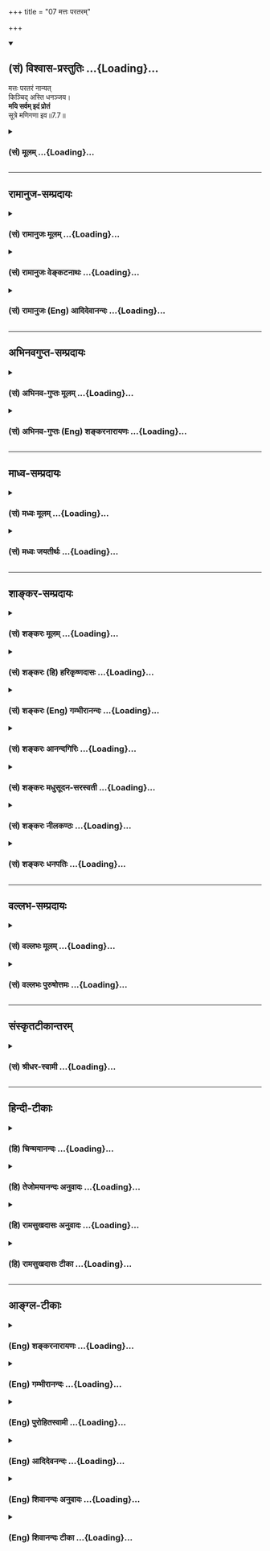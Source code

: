 +++
title = "07 मत्तः परतरम्"

+++
<div class="js_include" newlevelforh1="2" title="(सं) विश्वास-प्रस्तुतिः" unfilled url="/purANam_vaiShNavam/mahAbhAratam/06-bhIShma-parva/03-bhagavad-gItA-parva/saMskRtam/vishvAsa-prastutiH/07_jnAna-vijnAna-yogaH/07_mattaH_parataram.md">
<details open><summary><h2>(सं) विश्वास-प्रस्तुतिः ...{Loading}...</h2></summary>

मत्तः परतरं नान्यत्  
किञ्चिद् अस्ति धनञ्जय।  
**मयि सर्वम् इदं प्रोतं**  
सूत्रे मणिगणा इव॥7.7॥
</details>
</div>
<div class="js_include collapsed" newlevelforh1="3" title="(सं) मूलम्" unfilled url="/purANam_vaiShNavam/mahAbhAratam/06-bhIShma-parva/03-bhagavad-gItA-parva/saMskRtam/mUlam/07_jnAna-vijnAna-yogaH/07_mattaH_parataram.md">
<details><summary><h3>(सं) मूलम् ...{Loading}...</h3></summary>

मत्तः परतरं नान्यत्किञ्चिदस्ति धनञ्जय।  
मयि सर्वमिदं प्रोतं सूत्रे मणिगणा इव।।7.7।।
</details>
</div>


_________________
## रामानुज-सम्प्रदायः
<div class="js_include collapsed" newlevelforh1="3" title="(सं) रामानुजः मूलम्" unfilled url="/purANam_vaiShNavam/mahAbhAratam/06-bhIShma-parva/03-bhagavad-gItA-parva/saMskRtam/rAmAnujaH/mUlam/07_jnAna-vijnAna-yogaH/07_mattaH_parataram.md">
<details><summary><h3>(सं) रामानुजः मूलम् ...{Loading}...</h3></summary>

।।7.7।। यथा सर्वकारणस्य अपि प्रकृतिद्वयस्य कारणत्वेन सर्वाचेतनवस्तुशेषिणः
चेतनस्य अपि शेषित्वेन कारणतया शेषितया च अहं परतरः तथा
ज्ञानशक्तिबलादिगुणयोगेन च अहम् एव परतरः **मत्तः अन्यत्** मद्व्यतिरिक्तं
**किञ्चिद्** ज्ञानबलादिगुणान्तरयोगि **परतरं न अस्ति।**सर्वम् इदं
**चिदचिद्वस्तुजातं कार्यावस्थं कारणावस्थं च मच्छरीरभूतं** सूत्रे
**मणिगणवदात्मतया अवस्थिते** मयि प्रोतम् **आश्रितम्।  
  
यस्य पृथिवी शरीरम् (बृ॰ उ॰ 3।7।3)यस्यात्मा शरीरम् (बृ उ 3।7।22)एष
सर्वभूतान्तरात्मापहतपाप्मा दिव्यो देव एको नारायणः (सु॰ उ॰ 7) इति
आत्मशरीरभावेन अवस्थानम् च जगद्ब्रह्मणोः अन्तर्यामिब्राह्मणादिषु
सिद्धम्। अतः सर्वस्य परमपुरुषशरीरत्वेन आत्मभूतपरमपुरुषप्रकारत्वात्
सर्वप्रकारः परमपुरुष एव अवस्थित इति सर्वैः शब्दैः तस्य एव अभिधानम् इति
तत्तत्सामानाधिकरण्येन आह** रसः अहम् **इति चतुर्भिः**

</details>
</div>
<div class="js_include collapsed" newlevelforh1="3" title="(सं) रामानुजः वेङ्कटनाथः" unfilled url="/purANam_vaiShNavam/mahAbhAratam/06-bhIShma-parva/03-bhagavad-gItA-parva/saMskRtam/rAmAnujaH/venkaTanAthaH/07_jnAna-vijnAna-yogaH/07_mattaH_parataram.md">
<details><summary><h3>(सं) रामानुजः वेङ्कटनाथः ...{Loading}...</h3></summary>

  
  
।।7.7।। मत्तः परतरम् इत्यत्र पूर्वोक्तस्यैवार्थस्य व्यतिरेकेण
दृढीकरणमात्रपरत्वे मन्दप्रयोजनत्वम् अहं परतर इत्येवंरूपेण
पूर्वमनुक्तेश्च तद्व्यतिरेकनिषेधोऽपि नातीवोचितः।
अतोऽनुपदिष्टापूर्वार्थपरत्वमेव शब्दस्य सम्भवदपरित्याज्यमित्यभिप्रायेणाह
यथेति। पूर्वश्लोकस्थतथाशब्दोऽत्रानुषक्तः
ततश्चानन्तमहाविभूतियोगोऽनन्तगुणयोगे दृष्टान्तित इत्यभिप्रायेणाह तथा
ज्ञानशक्तीति। शेषित्वेनेत्यन्तमर्थस्थितिप्रदर्शनङ्कारणतया शेषितया चेति
परतरत्वप्रकारकथनमित्यपुनरुक्तिः। नन्वहमेवेत्यवधारणमशक्यम्
स्वस्मात्परतरनिषेधेऽपि समनिषेधाप्रतीतेरित्यत्राह मत्तोऽन्यदिति।
मद्व्यतिरिक्तमिति। अयमभिप्रायः मत्तः इति पञ्चमीन परतरं इत्यनेनान्विता
तथा सत्यन्यशब्दानन्वयप्रसङ्गात् अतोमत्तोऽन्यत्परतरं नास्ति इत्यन्वये
अहमेव परतर इति फलितम् ततश्च समाभ्यधिकदरिद्रत्वमुक्तं भवति
इति। ज्ञानबलादिगुणान्तरयोगि किञ्चिदपीत्यनेन ब्रह्मेशानादयोऽधिकारिणः
परिशुद्धात्मानश्च क्रोडीकृताः। एवंभूमिरापः 7।4 इत्यादिना
निरपेक्षप्रकृतिपरिणामवादः केवलचेतनसन्निधिमात्र परिणामित्वं
प्रकृतिपुरुषयोरीश्वरं प्रत्यशेषत्ववादश्च निरस्तः। मत्तः परतरम् इत्यनेन तु
त्रिमूर्त्यैक्यसाम्योत्तीर्णव्यक्त्यन्तरप्रवाहेश्वरपक्षाः
प्रतिक्षिप्ताः। अथ पूर्वोक्तसर्वोपादानत्वप्रसक्तसविकारत्वपरिहारार्थं
पृथक्सिद्धप्रकृतिपुरुषादिवादनिरासार्थं च सर्वाधारत्वमुखेन
सर्वशरीरित्वमुच्यतेमयि इत्यर्धेन। सर्वमिदम् इत्यनेन
सर्वावस्थसमस्तचिदचिद्वस्तुसंग्रह इत्यभिप्रायेणोक्तं
चिदचिद्वस्तुजातमित्यादि। सूत्रमणिगणदृष्टान्तसामर्थ्यात्प्रोतम् इत्यनेन
चानुप्रवेशाश्रयाश्रयि भावप्रतीतेः। शरीरलक्षणमपि सूचितमित्यभिप्रायेण
मच्छरीरभूतमित्यादिकमुक्तम्। एकस्यैव सर्वाधारत्वमनुप्रविष्टस्य
गूढत्वमाधेयभूतप्रकृत्याद्यधीनस्थितिविरहश्च सूत्रदृष्टान्तसिद्धः।
प्रोतशब्देन सूत्रवद्बहिर्व्याप्त्यभावप्रतीतिव्युदासायाह आश्रितमिति। अत्र
सुबालोपनिषद्वाक्योपादानमन्तर्यामिणो
नारायणत्वव्यक्त्यर्थमन्तर्यामिब्राह्मणानुक्ततत्त्वान्तरसङ्ग्रहार्थं च।  
  

</details>
</div>
<div class="js_include collapsed" newlevelforh1="3" title="(सं) रामानुजः (Eng) आदिदेवानन्दः" unfilled url="/purANam_vaiShNavam/mahAbhAratam/06-bhIShma-parva/03-bhagavad-gItA-parva/saMskRtam/rAmAnujaH/english/AdidevAnandaH/07_jnAna-vijnAna-yogaH/07_mattaH_parataram.md">
<details><summary><h3>(सं) रामानुजः (Eng) आदिदेवानन्दः ...{Loading}...</h3></summary>

7.7 I am absolutely superior to all in two ways: 1) I am the cause of
both the Prakrtis and I am also their controlling master (Sesin). This
controllership over inanimate nature is exercised through the animate
Prakrti (the Jivas) who form the inner controller (Sesin) of their
bodies which are constituted of inanimate nature. 2) I am supreme to all
in another sense also - as the possessor of knowledge, power, strength
etc., in an infinite degree. There is no entity other than Me with such
attributes of an eal or superior nature. The aggregate of all the
animate and inanimate things, whether in their causal state or in the
state of effect, is strung on Me who abides as their Self, as a row of
gems on a thread. They depend on Me. And it is proved that the universe
of inanimate and animate beings exists as the body with Brahman (i.e.
the Supreme Person) as their Self as declared by the Antaryami-brahmana
and other texts: 'He whose body is the earth' (Br. U., 3.7-3), 'He whose
body is the self' (Br. U. Madh., 3.7.22), and 'He is the inner self of
all beings, without evil, He is the Lord in the supreme heaven, He is
the one Narayana' (Su. U., 7). Thus, as everything constitutes the body
of the Supreme Person forming only a mode of His who is their Self, the
Supreme Person alone exists, and all things (which we speak of as
diversity) are only His modes. Therefore all terms used in common
parlance for different things, denote Him only. Sri Krsna shows this by
coordinating some important ones among these entities with Himself.

</details>
</div>


_________________
## अभिनवगुप्त-सम्प्रदायः
<div class="js_include collapsed" newlevelforh1="3" title="(सं) अभिनव-गुप्तः मूलम्" unfilled url="/purANam_vaiShNavam/mahAbhAratam/06-bhIShma-parva/03-bhagavad-gItA-parva/saMskRtam/abhinava-guptaH/mUlam/07_jnAna-vijnAna-yogaH/07_mattaH_parataram.md">
<details><summary><h3>(सं) अभिनव-गुप्तः मूलम् ...{Loading}...</h3></summary>

।।7.6 7.7।। एतद्योनीनि इति। मत्तः इति। उपधारय अभ्यासाहितानुभवक्रमेण (
अभ्यासानुभव ) आत्मसमीपे कुरु। एवं च त्वमेवोपधारय यत् अहं वासुदेवो भूतः
+++(S K वासुदेवीभूतः)+++ सर्वस्य प्रभवः प्रलयश्च। अहम् +++(N omit the sentence
अहं प्रदर्शितम्)+++ इत्यनेन प्रकृतिपुरुषपुरुषोत्तमेभ्यो व्यतिरिक्तोऽपि
ईश्वरः सर्वथा सर्वानुगतत्वेन स्थित इति साङ्ख्ययोगयोर्नास्ति भेदवादः इति
प्रदर्शितम्। सूत्रे मणिगणा इव यथा तन्तुरनवध्रियमाणरूपोऽपि अन्तर्लीनतया
स्थितः एवमहं सर्वत्र।

</details>
</div>
<div class="js_include collapsed" newlevelforh1="3" title="(सं) अभिनव-गुप्तः (Eng) शङ्करनारायणः" unfilled url="/purANam_vaiShNavam/mahAbhAratam/06-bhIShma-parva/03-bhagavad-gItA-parva/saMskRtam/abhinava-guptaH/english/shankaranArAyaNaH/07_jnAna-vijnAna-yogaH/07_mattaH_parataram.md">
<details><summary><h3>(सं) अभिनव-गुप्तः (Eng) शङ्करनारायणः ...{Loading}...</h3></summary>

7.6-7 Etadyonini etc. Mattah etc. Keep them nearby : You should place
them in your neihbourhood following the method of experience augmented
by practice. Or \[it may mean that\] You should bear in mind that I, the
Vasudeva, am both the origin and destruction of all beings. What is
indicated by 'I' is this : Even though \[it is viewed that\] the
Absolute (Isvara) is distinct from the Prakrti, Soul and Supreme Soul,
It remains by all means immanent in all; hence there is no room for the
theory of dualism of the Sankhya and the Yoga schools. Just as the
pearls on the string. Just as the string does exist unobserved in the
interior \[in a necklace\] though its form remains undetected, in the
same fashion I remain in all.

</details>
</div>


_________________
## माध्व-सम्प्रदायः
<div class="js_include collapsed" newlevelforh1="3" title="(सं) मध्वः मूलम्" unfilled url="/purANam_vaiShNavam/mahAbhAratam/06-bhIShma-parva/03-bhagavad-gItA-parva/saMskRtam/madhvaH/mUlam/07_jnAna-vijnAna-yogaH/07_mattaH_parataram.md">
<details><summary><h3>(सं) मध्वः मूलम् ...{Loading}...</h3></summary>

।।7.7।। अहमेव परतरः मत्तोऽन्यत्परतरं न किञ्चिदपि।

</details>
</div>
<div class="js_include collapsed" newlevelforh1="3" title="(सं) मध्वः जयतीर्थः" unfilled url="/purANam_vaiShNavam/mahAbhAratam/06-bhIShma-parva/03-bhagavad-gItA-parva/saMskRtam/madhvaH/jayatIrthaH/07_jnAna-vijnAna-yogaH/07_mattaH_parataram.md">
<details><summary><h3>(सं) मध्वः जयतीर्थः ...{Loading}...</h3></summary>

।।7.7।। नन्वपरं परं च तत्त्वमुक्त्वा परतरोऽहमिति वक्तव्यंमत्तः इति
किमुच्यते इत्यतस्तात्पर्यमाह **अहमेवे**ति। परापरप्रकृत्योः
स्वाधीनत्वोक्त्यैव स्वस्य परतरत्वमुक्तप्रायम्। किं त्वपरतत्त्वं यथाऽनेकं
भूम्यादिभेदेन तथा च परतत्त्वंमुक्तस्तु स्यात्पराभासः इति वचनात्। तथा
परतरमपि किमनेकमुत त्वमेक एव इति जिज्ञासायामहमेव परतर इत्यनेनोच्यत
इत्यर्थः। कथमनेनेदं लभ्यते भगवत्प्रतियोगिकाधिक्यवन्निषेधस्यात्र
प्रतीतेरित्यतो योजयति **मत्त** इति। अन्यथा तरपोऽन्यशब्दस्य च
वैयर्थ्यादिति भावः।

</details>
</div>


_________________
## शाङ्कर-सम्प्रदायः
<div class="js_include collapsed" newlevelforh1="3" title="(सं) शङ्करः मूलम्" unfilled url="/purANam_vaiShNavam/mahAbhAratam/06-bhIShma-parva/03-bhagavad-gItA-parva/saMskRtam/shankaraH/mUlam/07_jnAna-vijnAna-yogaH/07_mattaH_parataram.md">
<details><summary><h3>(सं) शङ्करः मूलम् ...{Loading}...</h3></summary>

।।7.7।। **मत्तः** परमेश्वरात् **परतरम् अन्यत्** कारणान्तरं **किञ्चित्
नास्ति न** विद्यते अहमेव जगत्कारणमित्यर्थः हे **धनञ्जय।** यस्मादेवं
तस्मात् **मयि** परमेश्वरे सर्वाणि भूतानि **सर्वमिदं** जगत् **प्रोतं**
अनुस्यूतम् अनुगतम् अनुविद्धं ग्रथितमित्यर्थ दीर्घतन्तुषु पटवत् सूत्रे च
**मणिगणा इव**।। केन केन धर्मेण विशिष्टे त्वयि सर्वमिदं प्रोतमित्युच्यते

</details>
</div>
<div class="js_include collapsed" newlevelforh1="3" title="(सं) शङ्करः (हि) हरिकृष्णदासः" unfilled url="/purANam_vaiShNavam/mahAbhAratam/06-bhIShma-parva/03-bhagavad-gItA-parva/saMskRtam/shankaraH/hindI/harikRShNadAsaH/07_jnAna-vijnAna-yogaH/07_mattaH_parataram.md">
<details><summary><h3>(सं) शङ्करः (हि) हरिकृष्णदासः ...{Loading}...</h3></summary>

।।7.7।। ऐसा होनेके कारण मुझ परमेश्वरसे परतर ( अतिरिक्त ) जगत्का कारण अन्य
कुछ भी नहीं है अर्थात् मैं ही जगत्का एकमात्र कारण हूँ। हे धनंजय क्योंकि
ऐसा है इसलिये यह सम्पूर्ण जगत् और समस्त प्राणी मुझ परमेश्वरमें दीर्घ
तन्तुओंमें वस्त्रकी भाँति तथा सूत्रमें मणियोंकी भाँति पिरोया हुआ
अनुस्यूत अनुगत बिंधा हुआ गूँथा हुआ है।

</details>
</div>
<div class="js_include collapsed" newlevelforh1="3" title="(सं) शङ्करः (Eng) गम्भीरानन्दः" unfilled url="/purANam_vaiShNavam/mahAbhAratam/06-bhIShma-parva/03-bhagavad-gItA-parva/saMskRtam/shankaraH/english/gambhIrAnandaH/07_jnAna-vijnAna-yogaH/07_mattaH_parataram.md">
<details><summary><h3>(सं) शङ्करः (Eng) गम्भीरानन्दः ...{Loading}...</h3></summary>

7.7 O Dhananjaya, asti, there is; na anyat kincit, nothing else
whatsoever, no other cause; parataram, higher; mattah, than Me, the
supreme God; i.e. I Myself am the source of the world. Since this is so,
therefore, sarvam, all; idam, this, all things, the Universe; protam,is
strung, woven, connected, i.e. transfixed; mayi, on Me, the supreme God;
like cloth in the warp, \[Like cloth formed by threads constituting its
warp and woof.\] and iva, like; maniganah, peals; sutre,on a string.
'What alities are You endowed with, by virtue of which all this is
strung on You; This is being answered:

</details>
</div>
<div class="js_include collapsed" newlevelforh1="3" title="(सं) शङ्करः आनन्दगिरिः" unfilled url="/purANam_vaiShNavam/mahAbhAratam/06-bhIShma-parva/03-bhagavad-gItA-parva/saMskRtam/shankaraH/AnandagiriH/07_jnAna-vijnAna-yogaH/07_mattaH_parataram.md">
<details><summary><h3>(सं) शङ्करः आनन्दगिरिः ...{Loading}...</h3></summary>

।।7.7।। प्रधानात्परतोऽक्षरात्पुरुषवत्परमात्मनोऽपि परादन्यत्परं
स्यादित्याशङ्क्य प्रकृतिद्वयद्वारा सर्वकारणत्वमीश्वरस्योक्तमुपजीव्य
परिहरति **यतस्तस्मादिति।** नान्यदस्ति परमित्यत्र हेतुमाह **मयीति।**
परतरशब्दार्थमाह **अन्यदिति।** स्वातन्त्र्यव्यावृत्त्यर्थमन्तरशब्दः।
निषेधफलं कथयति **अहमेवेति।** सर्वजगत्कारणत्वेन सिद्धमर्थं
द्वितीयार्धव्याख्यानेन विशदयति **यस्मादिति।** अतो (यथा) दीर्घेषु
तिर्यक्षु च पटघटितेषु तन्तुषु पटस्यावगतिरवगम्यते तद्वन्मय्येवानुगतं
जगदित्याह **दीर्घेति।** यथा च मणयः सूत्रेऽनुस्यूतास्तेनैव ध्रियन्ते
तदभावे विप्रकीर्यन्ते यथा मयैवात्मभूतेन सर्वं व्याप्तं ततो निकृष्टं
विनष्टमेव स्यादिति श्लोकोक्तं दृष्टान्तमाह **सूत्र इति।**

</details>
</div>
<div class="js_include collapsed" newlevelforh1="3" title="(सं) शङ्करः मधुसूदन-सरस्वती" unfilled url="/purANam_vaiShNavam/mahAbhAratam/06-bhIShma-parva/03-bhagavad-gItA-parva/saMskRtam/shankaraH/madhusUdana-sarasvatI/07_jnAna-vijnAna-yogaH/07_mattaH_parataram.md">
<details><summary><h3>(सं) शङ्करः मधुसूदन-सरस्वती ...{Loading}...</h3></summary>

।।7.7।। यस्मादहमेव मायया सर्वस्य जगतो
जन्मस्थितिभङ्गहेतुस्तस्मात्परमार्थतः
निखिलदृश्याकारपरिणतमायाधिष्ठानात्सर्वभासकान्मत्तः सद्रूपेण स्फुरणरूपेण च
सर्वानुस्यूतात्स्वत्प्रकाशपरमानन्दचैतन्यघनात्परमार्थसत्यात्स्वप्नदृश इव
स्वाप्निकं मायाविन इव मायिकं
शुक्तिशकलावच्छिन्नचैतन्यादिवत्तदज्ञानकल्पितं रजतं परतरं
परमार्थसत्यमन्यात्किंचिदपि नास्ति। हे धनंजय मयि कल्पितं परमार्थतो न
मत्तो भिद्यत इत्यर्थः। तदनन्यत्वमारम्भणशब्दादिभ्यः इति न्यायात्।
व्यवहारदृष्ट्या तु मयि सद्रूपे स्फुरणरूपे च सर्वमिदं जडजातं प्रोतं
ग्रथितं मत्सत्तया सदिव मत्स्फुरणेन च स्फुरदिव व्यवहाराय मायामयाय
कल्प्यते। सर्वस्य चैतन्यग्रथितत्वमात्रे दृष्टान्तः सूत्रे मणिगणा इवेति।
अथवा सूत्रै तैजसात्मनि हिरण्यगर्भे स्वप्नदृशि स्वप्नप्रोता मणिगणा इवेति
सर्वांशे दृष्टान्तो व्याख्येयः। अन्ये तुपरमतः
सेतून्मानसंबन्धभेदव्यपदेशेभ्यः इति सूत्रोक्तस्य पूर्वपक्षस्योत्तरत्वेन
श्लोकमिमं व्याचक्षते। मत्तः सर्वज्ञात्सर्वशक्तेः सर्वकारणात्परतरं
प्रशस्यतरं सर्वस्य जगतः सृष्टिसंहारयोः स्वतन्त्रं कारणमन्यन्नास्ति। हे
धनंजय यस्मादेवं तस्मान्मयि सर्वकारणे सर्वमिदं कार्यजातं प्रोतं ग्रथितं
नान्यत्र। सूत्रे मणिगणा इवेति दृष्टान्तस्तु ग्रथितत्वमात्रे नतु
कारणत्वे। कनककुण्डलादिवदिति तु योग्यो दृष्टान्तः।

</details>
</div>
<div class="js_include collapsed" newlevelforh1="3" title="(सं) शङ्करः नीलकण्ठः" unfilled url="/purANam_vaiShNavam/mahAbhAratam/06-bhIShma-parva/03-bhagavad-gItA-parva/saMskRtam/shankaraH/nIlakaNThaH/07_jnAna-vijnAna-yogaH/07_mattaH_parataram.md">
<details><summary><h3>(सं) शङ्करः नीलकण्ठः ...{Loading}...</h3></summary>

।।7.7।। एवमेकविज्ञानात्सर्वविज्ञानं प्रकृतमात्मनो जगदुपादानत्वेनोपपाद्य
तत एवात्मनो निर्विकारत्वहाने प्राप्ते आह **मत्त इति।** कारणान्मृदादेः
परं पृथग्भूतं घटादि व्यवहारे तयोर्भेदानुभवात्। परतरं तु
गवाश्वादिमृदनुपादानकत्वात्। एवं ब्रह्मणः परतरं तदनुपादानकं किञ्चिदपि
नास्ति। हे धनंजय एवं प्रपञ्चे ब्रह्माव्यतिरेकं प्रदर्श्य ब्रह्मणि
प्रपञ्चव्यतिरेकं सदृष्टान्तमाह **मयीति।** मयि सद्रूपेण स्फुरणरूपेण च
सूत्रवत्सर्वत्रानुस्यूते यदिदं सर्वं मणिगणवत्परस्परव्यावृत्तं तत्प्रोतं
तेन व्यावृत्तेभ्योऽनुवृत्तं भिन्नमिति न्यायेन प्रपञ्चातीतोऽहमतो न मम
विकारित्वमित्यर्थः।

</details>
</div>
<div class="js_include collapsed" newlevelforh1="3" title="(सं) शङ्करः धनपतिः" unfilled url="/purANam_vaiShNavam/mahAbhAratam/06-bhIShma-parva/03-bhagavad-gItA-parva/saMskRtam/shankaraH/dhanapatiH/07_jnAna-vijnAna-yogaH/07_mattaH_parataram.md">
<details><summary><h3>(सं) शङ्करः धनपतिः ...{Loading}...</h3></summary>

।।7.7।। यस्मादेवं तस्मान्मत्तः परमेस्वरात्परतरमन्यत्कारणान्तरं
किंचिन्नास्ति न विद्यते अहमेव सर्वस्मात्परः जगत्कारणमित्यर्थः।
परतराभावप्रदर्शनेन परम्। अतःसेतून्मानसंबन्धभेदव्यपदेशेभ्यः इति
सूत्रोक्ताशङ्कापि परिहृता। परमेश्वरात्परमन्यदस्ति। कुतःअयमात्मा स सेतुः
इति सेतोश्चतुष्पादित्याद्युन्मानस्यसता सोभ्य तदा संपन्नो भवति इति
संबन्धस्यअथ य एोऽन्तरादित्येय एषोऽन्तरक्षिणि इति भदस्य व्यपदेशेभ्य इति
तदर्थः। तथाच सिद्धान्तसूत्राणिसामान्यात्तु बुद्य्धर्थः
पादवत्स्थानविशेषात्प्रकाशादिवत्उपपत्तेश्च तथान्यप्रतिषेधात्अनेन
सर्वगतत्वमायामशब्दीदिभ्यः इति। तुशब्दः पूर्वपक्षव्यावृत्त्यर्थः। न
ब्राह्मणोऽन्यात्किंचिद्भवितुमर्हति प्रमाणाभावात्। नह्यन्यस्यास्तित्वे
किंचित्प्रमाणमुपलभामहे। सर्वस्य हि जनिमतो वस्तुजातस्य जन्मादि ब्रह्मणो
भवतीति निर्धारितमनन्यत्वं च कारणात्कार्यस्य। नच ब्रह्मव्यतिरिक्तं
किंचिदजं संभवतिसदेव सोभ्येदमग्र आसीदेकमेवाद्वितीयम्
इत्यवधारणादेकविज्ञानेन च सर्वविज्ञानप्रतिज्ञानान्न
ब्रह्मव्यतिरिक्तवस्त्वस्तित्वमवकल्पते। नतु सेत्वादिव्यपदेशो
ब्रह्मव्यतिरिक्तत्वं सूचयतीत्युक्तं तत्प्रत्युच्यते।
सेतुसामान्यात्सेतुशब्द आत्मनि प्रयुक्त इति श्लिष्यते जगतस्तन्मर्यादानां
च विधारकत्वं सेतुसामान्यमात्मनोऽतः सेतुरिव सेतुरिति प्रकृत आत्मा
स्तूयते। सेतुं तीर्त्वेत्यपि तरतेरतिक्रमासंभवात्प्राप्नोत्यर्थे एव
वर्तते यथा व्याकरणं तीर्ण इति प्राप्त उच्यते नातिक्रान्तस्तद्वत्
उन्मादव्यपदेशोऽपि न ब्रह्मव्यरिरिक्तवस्त्वस्तित्वप्रतिपत्त्यर्थः किंतु
बुद्य्धर्थ उपासनार्थः पादवत्। यथा मनआकाशयोरध्यात्ममधितैवतं च
ब्रह्मप्रतीकयोराम्रातयोश्चत्वारो वाक्प्राणचक्षुःश्रोत्राणीति
सनःसंबन्धिनः पादाः कल्पिताः चत्वारश्चाग्निवायुसूर्यदिशः आकाशसंबन्धिनः
आध्यानाय तद्वत्। यद्वा व्यवहाराय कार्षापणपादविभागकल्पनावत्। यदप्युक्तं
संबन्धव्यपदेशाद्भेदव्यपदेशाच्च परमेश्वरात्परमिति तदप्यसत्। यत एकस्यापि
स्थानविशेषापेक्षयैतौ य उपशमः स परमात्मना संबन्ध इत्युपाध्यपेक्षयोपचर्यते
न मितत्वापेक्षया तथा भेदव्यपदेशोऽपि ब्रह्मण उपाधिभेदापेक्षयैव न
स्वरुपभेदा पेक्षया। तत्र दृष्टान्तमाह प्रकाशवत्। यथैकस्यैव
सौर्यादिप्रकाशस्य सूचीपाशादिषूपाध्यपेक्षस्यैव संबन्धभदव्यपदेशो तद्वत्
मुख्यएव संबन्धादिः किं न स्यादित्याशङ्क्याह। उपपत्तेश्च
उपचारस्यैवोपपत्तेश्च। एवं सेत्वादिव्यपदेशान्तपरपक्षे हेतूनुन्मथ्य
संप्रति स्वपक्षं हेत्वन्तरेणोपसंहरति। तथान्यपर्तिषेधादपि न ब्रह्मणः परं
बस्त्वन्तरमस्तीति गम्यते। तथाहिस एवाधस्तादहमेवाधस्तादात्मैवाधस्तात्स
एवोपरिष्टात्सर्वं तं पदादाद्योऽन्यत्रात्मनः सर्वं वेद ब्रह्मैवेदं
सर्वमात्मैवेदं सर्वं नेह नानास्ति किंचनयस्मात्परं नापरमस्ति
किंचित्तदेतद्ब्रह्मापूर्वमनपरमनन्तरमबाह्मम् इत्येवमादीनि स्वप्रकरणस्थानि
अन्यार्थत्वेन परिणेतुम शक्यानि ब्रह्मव्यतिरिक्तं वस्त्वन्तरं वारयन्ति।
सर्वान्तरश्रुतेश्च न परमात्मनोऽन्तरोऽन्य आत्मास्तीत्यवधार्यते। अनेन
सेत्वादिव्यपदेशनिराकरणेनान्यप्रतिषेधसमाश्रयणेन च सर्वगतत्वमप्यात्मनः
सिद्धं भवति। सर्वगतत्वं चास्यायामशब्दादिभ्यो विज्ञायते। आयामशब्दो
व्यापिवचनः। यावान्वायमाकाशस्तावानेषोऽन्तर्हृदय आकाशःआकाशवत्सर्वगतश्च
नित्यःज्यायान्दिवो ज्यायानन्तरिक्षात्नित्यः सर्वगतः स्थाणुः इत्येवमादयो
हि श्रुतिस्मृतिन्यायाः सर्वगतत्वमात्मनो बोधयन्तीति दिग्विजये
उत्तरगोग्रहे च राज्ञो भीष्मादींश्च विजित्य धनमाहृतवतस्त्वत्तः परतर
एतादृशकर्मकर्ताऽन्यो यथा नास्ति तथा मत्तः परमन्यज्जगत्कारणं नास्तीति
ध्वनयन्संबोधयति धनंजयेति। यत एवं तस्मान्मयि परमेश्वरे सर्वमिदं
कार्यकारणात्मकं जगत्प्रोतं ग्रथितं यथा सूत्रे मणिगणा ग्रथितास्तद्वत्।
अनेन स्थितिहेतुस्वमपि स्वस्यैव दर्शितम्। केचित्तु यस्मादहमेव मायया
सर्वस्य जगतो जन्मस्थितिभङ्गहेतुस्तस्मात्परमार्थतो
निखिलदृश्याकारपरिणतमायाधिष्ठानात्परमार्थसत्यात्परतरं परमार्थ सत्यं
अन्यात्किंचिन्नास्ति। मयि कल्पितं परमार्थतो मत्तो न भिद्यत
इत्यर्थः। तदनन्यत्वमारम्भणशब्दादिभ्यः इति न्यायात्। व्यवहारदृष्ट्या तु
मयि सद्रूपे स्फरणरुपे च सर्वमिदं जटजातं प्रोतं ग्रथितं मत्सत्तया सदिव
मत्सफुरणेन स्फुरदिव व्यवहाराय मायामयाय कल्पते। सर्वस्य
चैतन्यगथितत्वमात्रे दृष्टान्तः सूत्रे मणिगणा इव। अथवा सूत्रे तैजसात्मनि
हिरण्यगर्भे स्वप्रदृशि स्वप्नप्राप्ता मणिगणा इव इति सर्वांशेऽपि
दृष्टान्तो व्याख्यायेय इति वर्णयन्ति। अस्मिन्पक्षेनेह नानास्ति किंचन
इतिवन्मत्तोऽन्यत्किंचिन्नास्तीत्येतावतैव मत्तः परमार्थसतोऽन्यद्भिन्नं
किंचिद्वस्तु परमार्थसन्नास्तीत्यर्थस्य निर्वाहे मयि सर्वमिदं कल्पितं
मनसि स्वप्नपदार्था इवेति वक्तव्ये परतरपदस्य प्रयोजनं प्रोतमित्यादेः
स्वारस्यं च चिन्त्यम्।

</details>
</div>


_________________
## वल्लभ-सम्प्रदायः
<div class="js_include collapsed" newlevelforh1="3" title="(सं) वल्लभः मूलम्" unfilled url="/purANam_vaiShNavam/mahAbhAratam/06-bhIShma-parva/03-bhagavad-gItA-parva/saMskRtam/vallabhaH/mUlam/07_jnAna-vijnAna-yogaH/07_mattaH_parataram.md">
<details><summary><h3>(सं) वल्लभः मूलम् ...{Loading}...</h3></summary>

।।7.7।। यस्मादेवं तस्मादेव माहात्म्यं पूर्वं ज्ञातव्यं मत्तः परतरं
नान्यदिति। अहमेव पर इत्यर्थः। किञ्चेदं सर्वं प्रोतमाश्रितं मयि तत्र
यद्यत्स्वरूपमान्तरं बहिरिदं युष्मदाद्युपलभ्यमानत्वात्सत्त्वं जगत्
मत्स्वरूपेणेदं नत्वविद्याकल्पितम्। तत्र दृष्टान्तः सूत्रे मणिगणा इव
इत्यात्मशरीरभावेनावस्थानमुक्तं यस्य पृथिवी शरीरं बृ.उ.3।7।3 यस्मात्मा
शरीरं श.प.ब्रा.14।5।6।5।30 य एषः ह्येषः सर्वभूतान्तरात्मा मुं.उ.2।1।4
इत्यादौ प्रसिद्धं विज्ञेयम्।

</details>
</div>
<div class="js_include collapsed" newlevelforh1="3" title="(सं) वल्लभः पुरुषोत्तमः" unfilled url="/purANam_vaiShNavam/mahAbhAratam/06-bhIShma-parva/03-bhagavad-gItA-parva/saMskRtam/vallabhaH/puruShottamaH/07_jnAna-vijnAna-yogaH/07_mattaH_parataram.md">
<details><summary><h3>(सं) वल्लभः पुरुषोत्तमः ...{Loading}...</h3></summary>

  
  
।।7.7।। यत उत्पत्तिप्रलयकारणमहमेवातो हे धनञ्जय मद्विभूतिरूप
एतज्ज्ञानयोग्य मत्तः परतरं श्रेष्ठं जगत् जगति वा किञ्चित् अहं स इति
भेदेनापि अन्यन्नास्ति एवमुत्पत्तिप्रलयकारणेन स्वत
उत्तमत्वाभावमन्यस्योक्त्वा स्थितिहेतुत्वेनाऽपि तथा त्वमेवेति स्वस्य
स्थितिहेतुत्वमाह मयीति। इदं सर्वं जगत् मयि प्रोतं ग्रथितं मदाश्रयत्वेन
तिष्ठतीत्यर्थः। अत्र दृष्टान्तमाह सूत्रे प्रोता मणिगणा इव। अत्रायं भावः
मणिगणाः क्रीडास्थजीवाधिदैविकरूपा यथा मयि तिष्ठन्ति तथेदं जगदप्याधिदैविकं
मयि तिष्ठतीति भावः।  
  

</details>
</div>


_________________
## संस्कृतटीकान्तरम्
<div class="js_include collapsed" newlevelforh1="3" title="(सं) श्रीधर-स्वामी" unfilled url="/purANam_vaiShNavam/mahAbhAratam/06-bhIShma-parva/03-bhagavad-gItA-parva/saMskRtam/shrIdhara-svAmI/07_jnAna-vijnAna-yogaH/07_mattaH_parataram.md">
<details><summary><h3>(सं) श्रीधर-स्वामी ...{Loading}...</h3></summary>

।।7.7।। यस्मादेवं तस्मात् **मत्त इति।** मत्तः सकाशात्परतरं श्रेष्ठं जगतः
सृष्टिसंहारयोः स्वतन्त्रं कारणं किंचिदपि नास्ति।
स्थितिहेतुरप्यहमेवेत्याह **मयीति।** मयि सर्वमिदं जगत्प्रोतं ग्रथितं
आश्रितमित्यर्थः। दृष्टान्तः स्पष्टः।

</details>
</div>


_________________
## हिन्दी-टीकाः
<div class="js_include collapsed" newlevelforh1="3" title="(हि) चिन्मयानन्दः" unfilled url="/purANam_vaiShNavam/mahAbhAratam/06-bhIShma-parva/03-bhagavad-gItA-parva/hindI/chinmayAnandaH/07_jnAna-vijnAna-yogaH/07_mattaH_parataram.md">
<details><summary><h3>(हि) चिन्मयानन्दः ...{Loading}...</h3></summary>

।।7.7।। इसके पूर्व के श्लोकों में कथित सिद्धान्त को स्वीकार करने पर हमें
जगत् की ओर देखने के दो दृष्टिकोण मिलते हैं। एक है अपर अर्थात् कार्यरूप
जगत् की दृष्टि से तथा दूसरा इससे भिन्न है पर अर्थात् कारण की दृष्टि से।
जैसे मिट्टी की दृष्टि से उसमें विभिन्न रूप रंग वाले घटों का सर्वथा अभाव
होता है वैसे ही चैतन्यस्वरूप पुरुष में न विषयों का स्थूल जगत् है और न
विचारों का सूक्ष्म जगत्। मुझसे अन्य किञ्चिन्मात्र वस्तु नहीं है। स्वप्न
से जागने पर जाग्रत् पुरुष के लिये स्वप्न जगत् की कोई वस्तु दृष्टिगोचर
नहीं होती। समुद्र में असंख्य लहरें उठती हुई दिखाई देती हैं परन्तु वास्तव
में वहाँ समुद्र के अतिरिक्त किसी का कोई अस्तित्व नहीं होता। उनकी
उत्पत्ति स्थिति और लय स्थान समुद्र ही होता है। संक्षेप में कोई भी वस्तु
अपने मूल स्वरूप का त्याग करके कदापि नहीं रह सकती है। पहले हमें बताया गया
है कि प्रत्येक प्राणी में एक भाग अपरा प्रकृतिरूप है जिसका संयोग
आत्मतत्त्व से हुआ है। यहाँ जिज्ञासु मन में शंका उठ सकती है कि क्या
मुझमें स्थित आत्मा अन्य प्राणी की आत्मा से भिन्न है यह विचार हमें इस
निष्कर्ष पर पहुँचायेगा कि विभिन्न शरीरों में भिन्नभिन्न आत्मायें हैं
अर्थात् आत्मा की अनेकता के सिद्धान्त पर हम पहुँच जायेंगे। .समस्त
नामरूपों में आत्मा के एकत्व को दर्शाने के लिये यहाँ भगवान् कहते हैं कि
वे ही इस जगत् के अधिष्ठान हैं। वे सभी रूपों को इस प्रकार धारण करते हैं
जैसे कण्ठाभरण में एक ही सूत्र सभी मणियों को पिरोये रहता है। यह दृष्टांत
अत्यन्त सारगर्भित है। काव्य के सौन्दर्य के साथसाथ उसमें दर्शनशास्त्र का
गम्भीर लाक्षणिक अर्थ भी निहित है। कण्ठाभरण में समस्त मणियाँ एक समान होते
हुये दर्शनीय भी होती हैं परन्तु वे समस्त छोटीबड़ी मणियाँ जिस एक सूत्र
में पिरोयी होती हैं वह सूत्र हमें दृष्टिगोचर नहीं होता तथापि उसके कारण
ही वह माला शोभायमान होती है। इसी प्रकार मणिमोती जिस पदार्थ से बने होते
हैं वह उससे भिन्न होता है जिस पदार्थ से सूत्र बना होता है। वैसे ही यह
जगत् असंख्य नामरूपों की एक वैचित्र्यपूर्ण सृष्टि है जिसे इस पूर्णरूप में
एक पारमार्थिक सत्य आत्मतत्त्व धारण किये रहता है। एक व्यक्ति विशेष में भी
शरीर मन और बुद्धि परस्पर भिन्न होते हुये भी एक साथ कार्य करते हैं और
समवेत रूप में जीवन का संगीत निसृत करते हैं। केवल यह आत्मतत्त्व ही इसका
मूल कारण है। यह श्लोक ऐसा उदाहरण है जिसमें हमें महर्षि व्यास की काव्य एवं
दर्शन की अपूर्व प्रतिभा के दर्शन होते हैं। यहाँ काव्य एवं दर्शन का
सुन्दर समन्वय हुआ है। किस प्रकार मुझ में यह जगत् पिरोया हुआ है वह सुनो

</details>
</div>
<div class="js_include collapsed" newlevelforh1="3" title="(हि) तेजोमयानन्दः अनुवादः" unfilled url="/purANam_vaiShNavam/mahAbhAratam/06-bhIShma-parva/03-bhagavad-gItA-parva/hindI/tejomayAnandaH/anuvAdaH/07_jnAna-vijnAna-yogaH/07_mattaH_parataram.md">
<details><summary><h3>(हि) तेजोमयानन्दः अनुवादः ...{Loading}...</h3></summary>

।।7.7।। हे धनंजय ! मुझसे श्रेष्ठ (परे) अन्य किचिन्मात्र वस्तु नहीं है।
यह सम्पूर्ण जगत् सूत्र में मणियों के सदृश मुझमें पिरोया हुआ है।।

</details>
</div>
<div class="js_include collapsed" newlevelforh1="3" title="(हि) रामसुखदासः अनुवादः" unfilled url="/purANam_vaiShNavam/mahAbhAratam/06-bhIShma-parva/03-bhagavad-gItA-parva/hindI/rAmasukhadAsaH/anuvAdaH/07_jnAna-vijnAna-yogaH/07_mattaH_parataram.md">
<details><summary><h3>(हि) रामसुखदासः अनुवादः ...{Loading}...</h3></summary>

।।7.7।। हे धनञ्जय ! मेरे बढ़कर (इस जगत् का) दूसरा कोई किञ्चिन्मात्र भी
कारण नहीं है। जैसे सूतकी मणियाँ सूतके धागेमें पिरोयी हुई होती हैं, ऐसे
ही यह सम्पूर्ण जगत् मेरेमें ही ओत-प्रोत है।

</details>
</div>
<div class="js_include collapsed" newlevelforh1="3" title="(हि) रामसुखदासः टीका" unfilled url="/purANam_vaiShNavam/mahAbhAratam/06-bhIShma-parva/03-bhagavad-gItA-parva/hindI/rAmasukhadAsaH/TIkA/07_jnAna-vijnAna-yogaH/07_mattaH_parataram.md">
<details><summary><h3>(हि) रामसुखदासः टीका ...{Loading}...</h3></summary>

।।7.7।।***व्याख्या--*'मत्तः परतरं नान्यत् किञ्चिदस्ति धनञ्जय'--**हे
अर्जुन ! मेरे सिवाय दूसरा कोई कारण नहीं है, मैं ही सब संसारका महाकारण
हूँ। जैसे वायु आकाशसे ही उत्पन्न होती है, आकाशमें ही रहती है और आकाशमें
ही लीन होती है अर्थात् आकाशके सिवाय वायुकी कोई पृथक् स्वतन्त्र सत्ता
नहीं है। ऐसे ही संसार भगवान्से उत्पन्न होता है भगवान्में स्थित रहता है
और भगवान्में ही लीन हो जाता है अर्थात् भगवान्के सिवाय संसारकी कोई पृथक्
स्वतन्त्र सत्ता नहीं है। यहाँ **'परतरम्'** कहकर सबका मूल कारण बताया गया
है। मूल कारणके आगे कोई कारण नहीं है अर्थात् मूल कारणका कोई उत्पादक नहीं
है। भगवान् ही सबके मूल कारण हैं। यह संसार अर्थात् देश, काल, व्यक्ति,
वस्तु, घटना, परिस्थिति आदि सभी परिवर्तनशील हैं। परन्तु जिसके होनेपनसे इन
सबका होनापन दीखता है अर्थात् जिसकी सत्तासे ये सभी 'है' दीखते हैं, वह
परमात्मा ही इन सबमें परिपूर्ण हैं।  
  
भगवान्ने इसी अध्यायके दूसरे श्लोकमें कहा कि मैं विज्ञानसहित ज्ञान
कहूँगा, जिसको जाननेके बाद कुछ जानना बाकी नहीं रहेगा--**'यज्ज्ञात्वा नेह
भूयोऽन्यज्ज्ञातव्यमवशिष्यते'** और यहाँ कहते हैं कि मेरे सिवाय दूसरा कोई
कारण नहीं है--**'मत्तः परतरं नान्यत् किञ्चिदस्ति। '** दोनों ही जगह **'न
अन्यत्'**कहनेका तात्पर्य है कि जब मेरे सिवाय कुछ है ही नहीं, तब मेरेको
जाननेके बाद जानना कैसे बाकी रहेगा; अतः भगवान्ने यहाँ **'मयि सर्वमिदं
प्रोतम्'**और आगे **'वासुदेवः सर्वम्'** (7। 19) तथा **'सदसच्चाहम्'**(9।
19) कहा है। जो कार्य होता है, वह कारणके सिवाय अपनी कोई स्वतन्त्र सत्ता
नहीं रखता। वास्तवमें कारण ही कार्यरूपसे दीखता है। इस प्रकर जब कारणका
ज्ञान हो जायगा, तब कार्य कारणमें लीन हो जायगा अर्थात् कार्यकी अलग सत्ता
प्रतीत नहीं होगी और 'एक परमात्माके सिवाय अन्य कोई कारण नहीं है'--ऐसा
अनुभव स्वतः हो जायगा।  
  
**'मयि सर्वमिदं प्रोतं सूत्रे मणिगणा इव'--**यह सारा संसार सूतमें सूतकी
ही मणियोंकी तरह मेरेमें पिरोया हुआ है अर्थात् मैं ही सारे संसारमें
अनुस्यूत (व्याप्त) हूँ। जैसे सूतसे बनी मणियोंमें और सूतमें सूतके सिवाय
अन्य कुछ नहीं है; ऐसे ही संसारमें मेरे सिवाय अन्य कोई तत्त्व नहीं है।
तात्पर्य है कि जैसे सूतमें सूतकी मणियाँ पिरोयी गयी हों तो दीखनेमें
मणियाँ और सूत अलग-अलग दीखते हैं, पर वास्तवमें उनमें सूत एक ही होता है।
ऐसे ही संसारमें जितने प्राणी हैं, वे सभी नाम, रूप, आकृति आदिसे अलग-अलग
दीखते हैं, पर वास्तवमें उनमें व्याप्त रहनेवाला चेतन-तत्त्व एक ही है। वह
चेतन-तत्त्व मैं ही हूँ--**'क्षेत्रज्ञं चापि मां विद्धि सर्वक्षेत्रेषु
भारत'**(गीता 13। 2) अर्थात् मणिरूप अपरा प्रकृति भी मेरा स्वरूप है और
धागारूप परा प्रकृति भी मैं ही हूँ। दोनोंमें मैं ही परिपूर्ण हूँ, व्याप्त
हूँ। साधक जब संसारको संसारबुद्धिसे देखता है, तब उसको संसारमें
परिपूर्णरूपसे व्याप्त परमात्मा नहीं दीखते। जब उसको परमात्मतत्त्वका
वास्तविक बोध हो जाता है, तब व्याप्य-व्यापक भाव मिटकर एक परमात्मतत्त्व ही
दीखता है। इस तत्त्वको बतानेके लिये ही भगवान्ने यहाँ कारणरूपसे अपनी
व्यापकताका वर्णन किया है।  
  
***सम्बन्ध--***जो कुछ कार्य दीखता है, उसके मूलमें परमात्मा ही हैं--यह
ज्ञान करानेके लिये अब भगवान् आठवेंसे बारहवें श्लोकतकका प्रकरण आरम्भ करते
हैं।

</details>
</div>


_________________
## आङ्ग्ल-टीकाः
<div class="js_include collapsed" newlevelforh1="3" title="(Eng) शङ्करनारायणः" unfilled url="/purANam_vaiShNavam/mahAbhAratam/06-bhIShma-parva/03-bhagavad-gItA-parva/english/shankaranArAyaNaH/07_jnAna-vijnAna-yogaH/07_mattaH_parataram.md">
<details><summary><h3>(Eng) शङ्करनारायणः ...{Loading}...</h3></summary>

7.7. There exists nothing beyond Me, O Dhananjaya; all this is strung on
Me just as the groups of pearls on a string.

</details>
</div>
<div class="js_include collapsed" newlevelforh1="3" title="(Eng) गम्भीरानन्दः" unfilled url="/purANam_vaiShNavam/mahAbhAratam/06-bhIShma-parva/03-bhagavad-gItA-parva/english/gambhIrAnandaH/07_jnAna-vijnAna-yogaH/07_mattaH_parataram.md">
<details><summary><h3>(Eng) गम्भीरानन्दः ...{Loading}...</h3></summary>

7.7 O Dhananjaya, there is nothing else whatsoever higher than Myself.
All this is strung on Me like pearls on a string.

</details>
</div>
<div class="js_include collapsed" newlevelforh1="3" title="(Eng) पुरोहितस्वामी" unfilled url="/purANam_vaiShNavam/mahAbhAratam/06-bhIShma-parva/03-bhagavad-gItA-parva/english/purohitasvAmI/07_jnAna-vijnAna-yogaH/07_mattaH_parataram.md">
<details><summary><h3>(Eng) पुरोहितस्वामी ...{Loading}...</h3></summary>

7.7 O Arjuna! There is nothing higher than Me; all is strung upon Me as
rows of pearls upon a thread.

</details>
</div>
<div class="js_include collapsed" newlevelforh1="3" title="(Eng) आदिदेवनन्दः" unfilled url="/purANam_vaiShNavam/mahAbhAratam/06-bhIShma-parva/03-bhagavad-gItA-parva/english/AdidevanandaH/07_jnAna-vijnAna-yogaH/07_mattaH_parataram.md">
<details><summary><h3>(Eng) आदिदेवनन्दः ...{Loading}...</h3></summary>

7.7 There is nothing higher than Myself, O Arjuna. All this is strung on
Me, as rows of gems on a thread.

</details>
</div>
<div class="js_include collapsed" newlevelforh1="3" title="(Eng) शिवानन्दः अनुवादः" unfilled url="/purANam_vaiShNavam/mahAbhAratam/06-bhIShma-parva/03-bhagavad-gItA-parva/english/shivAnandaH/anuvAdaH/07_jnAna-vijnAna-yogaH/07_mattaH_parataram.md">
<details><summary><h3>(Eng) शिवानन्दः अनुवादः ...{Loading}...</h3></summary>

7.7 There is nothing whatsoever higher than Me, O Arjuna. All this is
strung on Me, as clusters of gems on a string.

</details>
</div>
<div class="js_include collapsed" newlevelforh1="3" title="(Eng) शिवानन्दः टीका" unfilled url="/purANam_vaiShNavam/mahAbhAratam/06-bhIShma-parva/03-bhagavad-gItA-parva/english/shivAnandaH/TIkA/07_jnAna-vijnAna-yogaH/07_mattaH_parataram.md">
<details><summary><h3>(Eng) शिवानन्दः टीका ...{Loading}...</h3></summary>

7.7 मत्तः than Me; परतरम् higher; न not; अन्यत् other; किञ्चित् anyone;
अस्ति is; धनञ्जय O Dhananjaya; मयि in Me; सर्वम् all; इदम् this; प्रोतम्
is strung; सूत्रे on a string; मणिगणाः clusters of gems; इव
like.Commentary There is no other cause of the universe but Me. I alone
am the the cause of the universe. This illustration of gems and thread
illustrates only the idea that all beings and the whole world are
threaded on the Lord. The thread is not the cause of the gems. As
Brahman is all in all there is nothing whatever higher than It.

</details>
</div>
